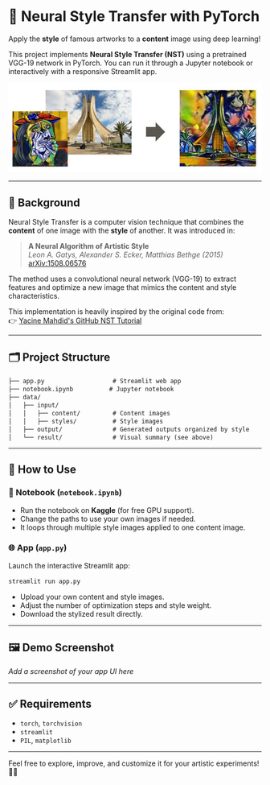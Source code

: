 # 🎨 Neural Style Transfer with PyTorch

Apply the **style** of famous artworks to a **content** image using deep learning!

This project implements **Neural Style Transfer (NST)** using a pretrained VGG-19 network in PyTorch. You can run it through a Jupyter notebook or interactively with a responsive Streamlit app.

![Result Summary](./data/result/style_3_output.jpg)

---

## 🧠 Background

Neural Style Transfer is a computer vision technique that combines the **content** of one image with the **style** of another. It was introduced in:

> **A Neural Algorithm of Artistic Style**  
> _Leon A. Gatys, Alexander S. Ecker, Matthias Bethge (2015)_  
> [arXiv:1508.06576](https://arxiv.org/abs/1508.06576)

The method uses a convolutional neural network (VGG-19) to extract features and optimize a new image that mimics the content and style characteristics.

This implementation is heavily inspired by the original code from:  
👉 [Yacine Mahdid's GitHub NST Tutorial](https://github.com/yacineMahdid/artificial-intelligence-and-machine-learning/tree/master/Neural%20Style%20Transfer%20%28Original%20Version%29)

---

## 🗂️ Project Structure

```
├── app.py                   # Streamlit web app
├── notebook.ipynb          # Jupyter notebook
├── data/
│   ├── input/
│   │   ├── content/         # Content images
│   │   ├── styles/          # Style images
│   ├── output/              # Generated outputs organized by style
│   └── result/              # Visual summary (see above)
```

---

## 🚀 How to Use

### 🔬 Notebook (`notebook.ipynb`)

- Run the notebook on **Kaggle** (for free GPU support).
- Change the paths to use your own images if needed.
- It loops through multiple style images applied to one content image.

### 🌐 App (`app.py`)

Launch the interactive Streamlit app:

```bash
streamlit run app.py
```

- Upload your own content and style images.
- Adjust the number of optimization steps and style weight.
- Download the stylized result directly.

---

## 🖼️ Demo Screenshot

_Add a screenshot of your app UI here_

---

## ✅ Requirements

- `torch`, `torchvision`
- `streamlit`
- `PIL`, `matplotlib`

---

Feel free to explore, improve, and customize it for your artistic experiments! 🎨✨
